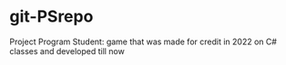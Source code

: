# git-PSrepo
Project Program Student: game that was made for credit in 2022 on C# classes and developed till now
